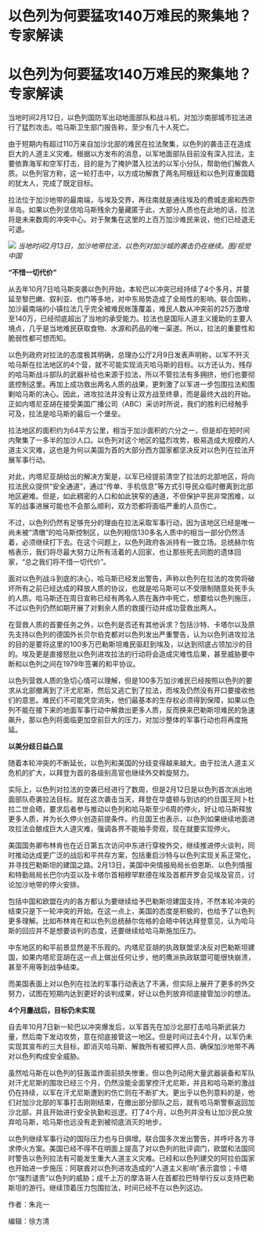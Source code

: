 # 以色列为何要猛攻140万难民的聚集地？专家解读

# 以色列为何要猛攻140万难民的聚集地？专家解读

当地时间2月12日，以色列国防军出动地面部队和战斗机，对加沙南部城市拉法进行了猛烈攻击。哈马斯卫生部门报告称，至少有几十人死亡。

由于短期内有超过110万来自加沙北部的难民在拉法聚集，以色列的袭击正在造成巨大的人道主义灾难。根据以方发布的消息，以军地面部队目前没有深入拉法，主要依靠海军和空军打击，目的是为了掩护潜入拉法的以军小分队，帮助他们解救人质。以色列官方称，这一轮打击中，以方成功解救了两名阿根廷和以色列双重国籍的犹太人，完成了既定目标。

拉法位于加沙地带的最南端，与埃及交界，再往南就是通往埃及的费城走廊和西奈半岛。如果以色列坚信哈马斯残余力量藏匿于此，大部分人质也在此地的话，拉法将是未来数周的冲突中心。对于聚集在这里的上百万加沙难民来说，他们已经退无可退。

![](https://inews.gtimg.com/om_bt/OniC1UXi9Hq0EwsnjbdHQdQjGyBAHVprhSUinY6-aKY_IAA/1000)
_当地时间2月13日，加沙地带拉法，以色列对加沙城的袭击仍在继续。图/视觉中国_

**“不惜一切代价”**

从去年10月7日哈马斯突袭以色列开始，本轮巴以冲突已经持续了4个多月，并蔓延至黎巴嫩、叙利亚、也门等多地，对中东局势造成了全局性的影响。联合国称，加沙最南端的小镇拉法几乎完全被难民帐篷覆盖，难民人数从冲突前的25万激增至140万，已经彻底超出了当地的承受能力。拉法也是国际人道主义援助的主要入境点，几乎是当地难民获取食物、水源和药品的唯一渠道。所以，拉法的重要性和脆弱性都可想而知。

以色列政府对拉法的态度极其明确，总理办公厅2月9日发表声明称，以军不歼灭哈马斯在拉法地区的4个营，就不可能实现消灭哈马斯的目标。以方还认为，残存的哈马斯战斗部队的武器补给也来源于拉法，所以不管拉法有多拥挤，他们也要彻底控制这里。再加上成功救出两名人质的战果，更刺激了以军进一步包围拉法和围剿哈马斯的决心。因此，进攻拉法并没有让双方战至终章，而是最终大战的开始。正如内塔尼亚胡在接受美国广播公司（ABC）采访时所说，我们的胜利已经触手可及，拉法是哈马斯的最后一个堡垒。

拉法地区的面积约为64平方公里，相当于加沙面积的六分之一，但是却在短时间内聚集了一多半的加沙人口。以色列对这个地区的猛烈攻势，极易造成大规模的人道主义灾难，这也是为何以美国为首的大部分西方国家都坚决反对以色列在拉法开展军事行动。

对此，内塔尼亚胡给出的解决方案是，以军已经提前清空了拉法的北部地区，将向拉法民众提供“安全通道”，通过“传单、手机信息”等方式引导民众临时撤离到北部地区避难。但是，如此稠密的人口和如此狭窄的通道，不但保护平民非常困难，以军的战事进展可能也不会那么顺利，双方恐都将面临严重的人员伤亡。

不过，以色列仍然有足够充分的理由在拉法采取军事行动，因为该地区已经是唯一尚未被“清缴”的哈马斯控制区，以色列相信130多名人质中的相当一部分仍然活着，必须继续打下去。在这个问题上，以色列政府各派持有一致立场。总统赫尔佐格表示，我们将尽最大努力让所有活着的人回家，也让那些死去同胞的遗体回家，“总之我们将不惜一切代价”。

面对以色列战斗到底的决心，哈马斯已经发出警告，声称以色列在拉法的攻势将破坏所有之前已经达成的释放人质的协议，也就是哈马斯可以不受限制随意处死手头的人质。哈马斯还在周日宣称已经有两名人质在轰炸中死亡，想要给以色列施压，不过以色列仍然如期开展了对剩余人质的救援行动并成功营救出两人。

在营救人质的首要任务之外，以色列是否还有其他诉求？包括沙特、卡塔尔以及原先支持以色列的德国外长贝尔伯克都对以色列发出严重警告，认为以色列进攻拉法的目的是要将这里的100多万巴勒斯坦难民驱赶到埃及，以达到彻底占领加沙的目的。埃及更是直接怒批以色列进攻拉法的行动将会造成灾难性后果，甚至威胁要中断和以色列之间在1979年签署的和平协议。

以色列营救人质的急切心情可以理解，但是100多万加沙难民已经按照以色列的要求从北部撤离到了汗尤尼斯，然后又逃亡到了拉法，而埃及仍然没有开口要接收他们的意思。难民们不可能凭空消失，他们最基本的生存权必须得到保障，如果以色列不能在接下来的地面军事行动中解救出更多人质，反而换来巴勒斯坦难民的急速飙升，那以色列将面临更加空前巨大的压力，对加沙整体的军事行动也将再度拖延。

**以美分歧日益凸显**

随着本轮冲突的不断延长，以色列和美国的分歧变得越来越大。由于拉法人道主义危机的扩大，以拜登为首的各级别高官也继续外交斡旋努力。

实际上，以色列对拉法的空袭已经进行了数周，但是2月12日是以色列首次派出地面部队奇袭拉法目标。就在这次袭击当天，拜登在华盛顿与到访的约旦国王阿卜杜拉二世会晤，要求后者参与推动以色列和哈马斯至少6周的停火，好让哈马斯释放更多人质，并为长久停火创造前提条件。约旦国王也表示，以色列如果继续地面进攻拉法会酿成巨大人道灾难，强调各界不能袖手旁观，现在就要实现停火。

美国国务卿布林肯也在近日第五次访问中东进行穿梭外交，继续推进停火谈判，同时推动达成更广泛的战后和平共存方案，包括重启沙特与以色列实现关系正常化，并寻找巴勒斯坦的建国之路。2月13日，美国中央情报局局长伯恩斯、以色列情报和特勤局局长巴尔内亚以及卡塔尔首相穆罕默德在埃及首都开罗会见埃及官员，讨论加沙地带的停火安排。

包括中国和欧盟在内的各方都认为要继续给予巴勒斯坦建国支持，不然本轮冲突的结束只是下一轮冲突的开始。在这一点上，美国的态度是积极的，也给予了以色列更多理解。比如布林肯在和以色列总统赫尔佐格的会晤中转达拜登意见，认为哈马斯的回应并不是想要谈判的态度，还要继续给哈马斯施加压力。

中东地区的和平前景显然是不乐观的。内塔尼亚胡的执政联盟坚决反对巴勒斯坦建国，如果内塔尼亚胡在这一点上做出任何让步，他的鹰派执政联盟可能很快崩溃，甚至不用等到战争结束。

而美国表面上对以色列在拉法的军事行动表达了不满，但实际上展开了更多的外交努力，试图在短期内达到更好的谈判成果，好让以色列放弃彻底接管加沙的想法。

**4个月鏖战后，目标仍未实现**

自去年10月7日新一轮巴以冲突爆发后，以军首先在加沙北部打击哈马斯武装力量，然后南下发动攻势，意在彻底接管这一地区。但是时间过去4个月，以军仍未实现其宣布的三大目标，即消灭哈马斯、解救所有被扣押人员、确保加沙地带不再对以色列构成安全威胁。

虽然哈马斯在以色列的狂轰滥炸面前损失惨重，但以色列动用大量武器装备和军队对汗尤尼斯的围攻已经三个月，仍然没能全面掌控汗尤尼斯，并且和哈马斯的激战仍在持续，以军在汗尤尼斯遭到的伤亡则在不断扩大。更出乎以色列意料的是，他们对加沙北部的军事打击刚刚结束，在撤出部分部队之后，就有哈马斯警察返回加沙北部，并且开始进行安全执勤和巡逻。打了4个月，以色列并没有让加沙民众放弃哈马斯，哈马斯也远没有走到被彻底消灭的地步。

以色列继续军事行动的国际压力也与日俱增。联合国多次发出警告，并呼吁各方寻求停火方案。美国已经不得不在明面上提高了对以色列的批评调门，欧盟和法国同时警告以色列拉法有可能发生重大人道主义灾难。已经和以色列建交的阿拉伯国家也开始进一步施压：阿联酋对以色列进攻造成的“人道主义影响”表示震惊；卡塔尔“强烈谴责”以色列的威胁；成千上万的摩洛哥人在首都拉巴特举行反以支持巴勒斯坦的游行。继续顶着压力包围拉法，时间已经不在以色列这边。

作者：朱兆一

编辑：徐方清

